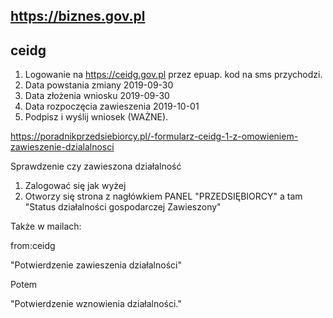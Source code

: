 ## https://biznes.gov.pl

## ceidg

1. Logowanie na https://ceidg.gov.pl przez epuap. kod na sms przychodzi.
2. Data powstania zmiany 2019-09-30
3. Data złożenia wniosku 2019-09-30
4. Data rozpoczęcia zawieszenia 2019-10-01
5. Podpisz i wyślij wniosek (WAŻNE).

https://poradnikprzedsiebiorcy.pl/-formularz-ceidg-1-z-omowieniem-zawieszenie-dzialalnosci

Sprawdzenie czy zawieszona działalność

1. Zalogować się jak wyżej
2. Otworzy się strona z nagłówkiem PANEL "PRZEDSIĘBIORCY" a tam "Status działalności gospodarczej Zawieszony"

Także w mailach:

from:ceidg

"Potwierdzenie zawieszenia działalności"

Potem

"Potwierdzenie wznowienia działalności."

